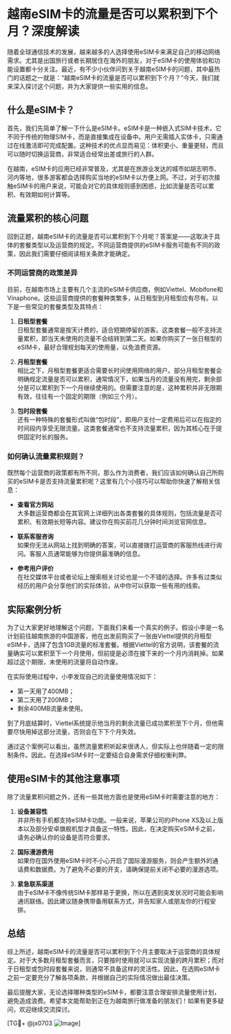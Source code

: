 # 越南eSIM卡的流量是否可以累积到下个月？深度解读

随着全球通信技术的发展，越来越多的人选择使用eSIM卡来满足自己的移动网络需求。尤其是出国旅行或者长期居住在海外的朋友，对于eSIM卡的使用体验和功能设置都十分关注。最近，有不少小伙伴问到关于越南eSIM卡的问题，其中最热门的话题之一就是：“越南eSIM卡的流量是否可以累积到下个月？”今天，我们就来深入探讨这个问题，并为大家提供一些实用的信息。

## 什么是eSIM卡？

首先，我们先简单了解一下什么是eSIM卡。eSIM卡是一种嵌入式SIM卡技术，它不同于传统的物理SIM卡，而是直接集成在设备中。用户无需插入实体卡，只需通过在线激活即可完成配置。这种技术的优点显而易见：体积更小、重量更轻，而且可以随时切换运营商，非常适合经常出差或旅行的人群。

在越南，eSIM卡的应用已经非常普及，尤其是在旅游业发达的城市如胡志明市、河内等地，很多游客都会选择购买当地的eSIM卡以方便上网。不过，对于初次接触eSIM卡的用户来说，可能会对它的具体规则感到困惑，比如流量是否可以累积、有效期如何计算等。

## 流量累积的核心问题

回到正题，越南eSIM卡的流量是否可以累积到下个月呢？答案是——这取决于具体的套餐类型以及运营商的规定。不同运营商提供的eSIM卡服务可能有不同的政策，因此我们需要仔细阅读相关条款才能确定。

### 不同运营商的政策差异

目前，在越南市场上主要有几个主流的eSIM卡供应商，例如Viettel、Mobifone和Vinaphone。这些运营商提供的套餐种类繁多，从日租型到月租型应有尽有。以下是一些常见的套餐类型及其特点：

1. **日租型套餐**  
   日租型套餐通常是按天计费的，适合短期停留的游客。这类套餐一般不支持流量累积，即当天未使用的流量不会结转到第二天。如果你购买了一张日租型的eSIM卡，最好合理规划每天的使用量，以免浪费资源。

2. **月租型套餐**  
   相比之下，月租型套餐更适合需要长时间使用网络的用户。部分月租型套餐会明确规定流量是否可以累积，通常情况下，如果当月的流量没有用完，剩余部分是可以累积到下一个月继续使用的。但需要注意的是，这种累积并非无限期有效，往往有一个固定的期限（例如三个月）。

3. **包时段套餐**  
   还有一种特殊的套餐形式叫做“包时段”，即用户支付一定费用后可以在指定的时间段内享受无限流量。这类套餐通常也不支持流量累积，因为其核心在于提供固定时长的服务。

### 如何确认流量累积规则？

既然每个运营商的政策都有所不同，那么作为消费者，我们应该如何确认自己所购买的eSIM卡是否支持流量累积呢？这里有几个小技巧可以帮助你快速了解相关信息：

- **查看官方网站**  
  大多数运营商都会在其官网上详细列出各类套餐的具体规则，包括流量是否可累积、有效期长短等内容。建议你在购买前花几分钟时间浏览官网信息。

- **联系客服咨询**  
  如果你无法从网站上找到明确的答案，可以直接拨打运营商的客服热线进行询问。客服人员通常能够为你提供最准确的信息。

- **参考用户评价**  
  在社交媒体平台或者论坛上搜索相关讨论也是一个不错的选择。许多有过类似经历的用户会分享他们的实际体验，从中你可以获取一些有用的线索。

## 实际案例分析

为了让大家更好地理解这个问题，下面我们来看一个真实的例子。假设小李是一名计划前往越南旅游的中国游客，他在出发前购买了一张由Viettel提供的月租型eSIM卡，选择了包含1GB流量的标准套餐。根据Viettel的官方说明，该套餐的流量确实可以累积至下一个月使用，但前提是必须在接下来的一个月内消耗掉。如果超过这个期限，未使用的流量将自动作废。

在实际使用过程中，小李发现自己的流量使用情况如下：
- 第一天用了400MB；
- 第二天用了200MB；
- 剩余400MB流量未使用。

到了月底结算时，Viettel系统提示他当月的剩余流量已成功累积至下个月，但他需要尽快用掉这部分流量，否则会在下下个月失效。

通过这个案例可以看出，虽然流量累积听起来很诱人，但实际上也伴随着一定的限制条件。因此，在选择eSIM卡时一定要结合自身需求仔细权衡利弊。

## 使用eSIM卡的其他注意事项

除了流量累积问题之外，还有一些其他方面也是使用eSIM卡时需要注意的地方：

1. **设备兼容性**  
   并非所有手机都支持eSIM卡功能。一般来说，苹果公司的iPhone XS及以上版本以及部分安卓旗舰机型才具备这一特性。因此，在决定购买eSIM卡之前，请务必确认你的设备是否符合要求。

2. **国际漫游费用**  
   如果你在国外使用eSIM卡时不小心开启了国际漫游服务，则会产生额外的通话费和数据费。为了避免不必要的开支，请确保提前关闭不必要的漫游选项。

3. **紧急联系渠道**  
   由于eSIM卡不像传统SIM卡那样易于更换，所以在遇到突发状况时可能会影响通讯联络。因此建议随身携带备用联系方式，并告知家人或朋友你的行程安排。

## 总结

综上所述，越南eSIM卡的流量是否可以累积到下个月主要取决于运营商的具体规定。对于大多数月租型套餐而言，只要按时使用就可以实现流量的跨月累积；而对于日租型或包时段套餐来说，则通常不具备这样的灵活性。因此，在选购eSIM卡之前一定要充分了解各项条款，并根据自己的实际情况做出最佳决策。

最后提醒大家，无论选择哪种类型的eSIM卡，都要注意合理安排流量使用计划，避免造成浪费。希望本文能帮助到正在为越南旅行做准备的朋友们！如果有更多疑问，欢迎继续交流探讨。

[TG💪+ @jx0703 ![Image](https://github.com/user-attachments/assets/dbca1d08-cadb-493c-b0ec-ad6f7a83f270)]